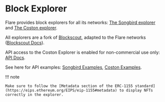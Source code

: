 # Block Explorer

Flare provides block explorers for all its networks: [The Songbird explorer](https://songbird-explorer.flare.network) and [The Coston explorer](https://coston-explorer.flare.network).

All explorers are a fork of [Blockscout](https://github.com/blockscout/blockscout), adapted to the Flare networks ([Blockscout Docs](https://docs.blockscout.com)).

API access to the Coston Explorer is enabled for non-commercial use only: [API Docs](https://docs.blockscout.com/for-users/api).

See here for API examples: [Songbird Examples](https://songbird-explorer.flare.network/api-docs), [Coston Examples](https://coston-explorer.flare.network/api-docs).

!!! note

    Make sure to follow the [Metadata section of the ERC-1155 standard](https://eips.ethereum.org/EIPS/eip-1155#metadata) to display NFTs correctly in the explorer.
